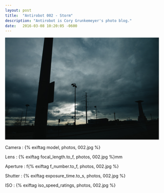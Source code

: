 ```yaml
---
layout: post
title:  "Antirobot 002 - Storm"
description: "Antirobot is Cory Grunkemeyer's photo blog."
date:   2016-03-08 10:20:05 -0600
---
```


![002 - Storm](/photos/002.jpg)

Camera
: {% exiftag model, photos, 002.jpg %}

Lens
: {% exiftag focal_length.to_f, photos, 002.jpg %}mm

Aperture
: f{% exiftag f_number.to_f, photos, 002.jpg %}

Shutter
: {% exiftag exposure_time.to_s, photos, 002.jpg %}

ISO
: {% exiftag iso_speed_ratings, photos, 002.jpg %}
